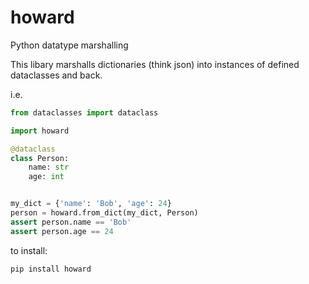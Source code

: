 # howard
Python datatype marshalling


This libary marshalls dictionaries (think json) into instances of defined dataclasses and back.


i.e.

```python
from dataclasses import dataclass

import howard

@dataclass
class Person:
    name: str
    age: int


my_dict = {'name': 'Bob', 'age': 24}
person = howard.from_dict(my_dict, Person)
assert person.name == 'Bob'
assert person.age == 24
```


to install:

```bash
pip install howard
```
